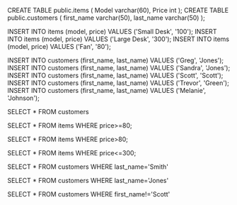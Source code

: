 CREATE TABLE public.items (
	Model varchar(60),
	Price int
);
CREATE TABLE public.customers (
	first_name varchar(50),
	last_name varchar(50)
);

INSERT INTO items (model, price) VALUES ('Small Desk', '100');
INSERT INTO items (model, price) VALUES ('Large Desk', '300');
INSERT INTO items (model, price) VALUES ('Fan', '80');

INSERT INTO customers (first_name, last_name) VALUES ('Greg', 'Jones');
INSERT INTO customers (first_name, last_name) VALUES ('Sandra', 'Jones');
INSERT INTO customers (first_name, last_name) VALUES ('Scott', 'Scott');
INSERT INTO customers (first_name, last_name) VALUES ('Trevor', 'Green');
INSERT INTO customers (first_name, last_name) VALUES ('Melanie', 'Johnson');

SELECT * FROM customers

SELECT * FROM items
WHERE price>=80;

SELECT * FROM items
WHERE price>80;

SELECT * FROM items
WHERE price<=300;

SELECT * FROM customers
WHERE last_name='Smith'

SELECT * FROM customers
WHERE last_name='Jones'

SELECT * FROM customers
WHERE first_name!='Scott'
